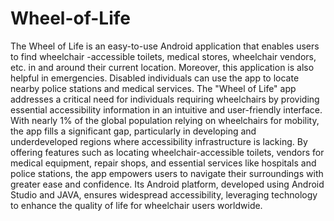 # Wheel-of-Life
The Wheel of Life is an easy-to-use Android application that enables users to find wheelchair -accessible toilets, medical stores, wheelchair vendors, etc. in and around their current location. Moreover, this application is also helpful in emergencies. Disabled individuals can use the app  to locate nearby police stations and medical services.
The "Wheel of Life" app addresses a critical need for individuals requiring wheelchairs by 
providing essential accessibility information in an intuitive and user-friendly interface. With nearly 1% of the global population relying on wheelchairs for mobility, the app fills a 
significant gap, particularly in developing and underdeveloped regions where accessibility 
infrastructure is lacking. By offering features such as locating wheelchair-accessible toilets, vendors for medical equipment, repair shops, and essential services like hospitals and police stations, the app empowers users to navigate their surroundings with greater ease and
confidence. Its Android platform, developed using Android Studio and JAVA, ensures 
widespread accessibility, leveraging technology to enhance the quality of life for wheelchair users worldwide.

